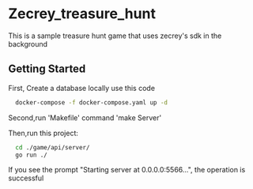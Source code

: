 # Zecrey_treasure_hunt

This is a sample treasure hunt game that uses zecrey's sdk in the background

## Getting Started

First, Create a database locally use this code

```bash
  docker-compose -f docker-compose.yaml up -d
```

Second,run 'Makefile' command 'make Server'

Then,run this project:
```bash
  cd ./game/api/server/
  go run ./
```
If you see the prompt "Starting server at 0.0.0.0:5566...", the operation is successful